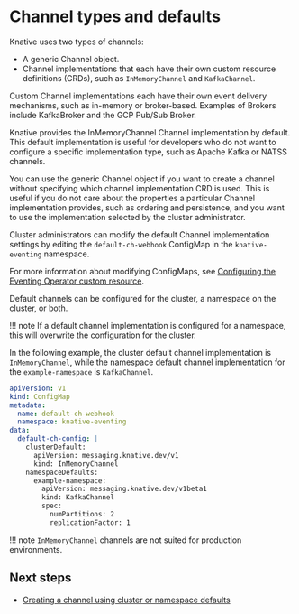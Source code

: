 # Channel types and defaults
Knative uses two types of channels:


* A generic Channel object.
* Channel implementations that each have their own custom resource definitions (CRDs), such as
`InMemoryChannel` and `KafkaChannel`.

Custom Channel implementations each have their own event delivery mechanisms, such as in-memory
or broker-based. Examples of Brokers include KafkaBroker and the GCP Pub/Sub Broker.

Knative provides the InMemoryChannel Channel implementation by default.
This default implementation is useful for developers who do not want to configure a specific
implementation type, such as Apache Kafka or NATSS channels.

You can use the generic Channel object if you want to create a channel without specifying which channel implementation CRD is used. This is useful if you do not care about the properties a particular Channel implementation provides, such as ordering and persistence, and you want to use the implementation selected by the cluster administrator.

Cluster administrators can modify the default Channel implementation settings by editing the `default-ch-webhook` ConfigMap in the `knative-eventing` namespace.

For more information about modifying ConfigMaps, see
[Configuring the Eventing Operator custom resource](/admin/install/operator/configuring-eventing-cr).

Default channels can be configured for the cluster, a namespace on the cluster, or both.

!!! note
    If a default channel implementation is configured for a namespace, this will overwrite the  configuration for the cluster.

In the following example, the cluster default channel implementation is `InMemoryChannel`, while the
namespace default channel implementation for the `example-namespace` is `KafkaChannel`.

```yaml
apiVersion: v1
kind: ConfigMap
metadata:
  name: default-ch-webhook
  namespace: knative-eventing
data:
  default-ch-config: |
    clusterDefault:
      apiVersion: messaging.knative.dev/v1
      kind: InMemoryChannel
    namespaceDefaults:
      example-namespace:
        apiVersion: messaging.knative.dev/v1beta1
        kind: KafkaChannel
        spec:
          numPartitions: 2
          replicationFactor: 1
```

!!! note
    `InMemoryChannel` channels are not suited for production environments.

## Next steps

- [Creating a channel using cluster or namespace defaults](/eventing/channels/create-default-channel)
